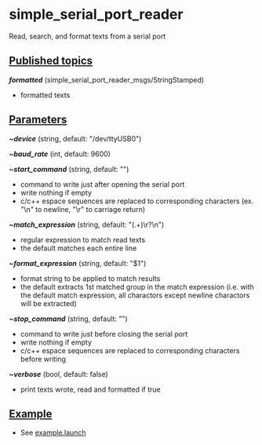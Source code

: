 # simple_serial_port_reader
Read, search, and format texts from a serial port

## <u>Published topics</u>
___formatted___ (simple_serial_port_reader_msgs/StringStamped)
* formatted texts

## <u>Parameters</u>
___~device___ (string, default: "/dev/ttyUSB0")

___~baud_rate___ (int, default: 9600)

___~start_command___ (string, default: "")
* command to write just after opening the serial port
* write nothing if empty
* c/c++ espace sequences are replaced to corresponding characters (ex. "\n" to newline, "\r" to carriage return)

___~match_expression___ (string, default: "(.+)\r?\n")
* regular expression to match read texts
* the default matches each entire line

___~format_expression___ (string, default: "$1")
* format string to be applied to match results
* the default extracts 1st matched group in the match expression (i.e. with the default match expression, all charactors except newline charactors will be extracted)

___~stop_command___ (string, default: "")
* command to write just before closing the serial port
* write nothing if empty
* c/c++ espace sequences are replaced to corresponding characters before writing

___~verbose___ (bool, default: false)
* print texts wrote, read and formatted if true

## <u>Example</u>
* See [example.launch](launch/example.launch)